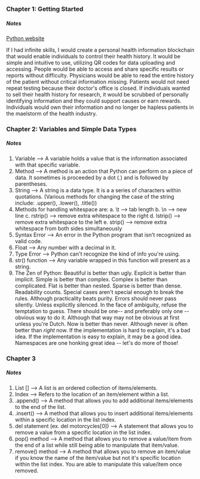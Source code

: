 ### Chapter 1: Getting Started
##### Notes
[Python website](https://www.python.org/)

If I had infinite skills, I would create a personal health information blockchain that would enable individuals to control their health history. It would be simple and intuitive to use, utilizing QR codes for data uploading and accessing. People would be able to access and share specific results or reports without difficulty. Physicians would be able to read the entire history of the patient without critical information missing. Patients would not need repeat testing because their doctor's office is closed. If individuals wanted to sell their health history for research, it would be scrubbed of personally identifying information and they could support causes or earn rewards. Individuals would own their information and no longer be hapless patients in the maelstorm of the health industry. 

### Chapter 2: Variables and Simple Data Types
##### Notes
1) Variable --> A variable holds a value that is the information associated with that specific variable. 
2) Method --> A method is an action that Python can perform on a piece of data. It sometimes is proceeded by a dot (.) and is followed by parentheses. 
3) String --> A string is a data type. It is a a series of characters within quotations. (Various methods for changing the case of the string include: .upper(), .lower(), .title())
4) Methods for handling whitespace are: 
			a. \t --> tab length
			b. \n --> new line
			c. rstrip() --> remove extra whitespace to the right
			d. lstrip() --> remove extra whitespace to the left
			e. strip() --> remove extra whitespace from both sides simultaneously
5) Syntax Error --> An error in the Python program that isn't recognized as valid code. 
6) Float --> Any number with a decimal in it.
7) Type Error --> Python can't recognize the kind of info you're using. 
8) str() function --> Any variable wrapped in this function will present as a string. 
9) The Zen of Python:
								Beautiful is better than ugly.
								Explicit is better than implicit.
								Simple is better than complex.
								Complex is better than complicated.
								Flat is better than nested.
								Sparse is better than dense.
								Readability counts.
								Special cases aren't special enough to break the rules.
								Although practicality beats purity.
								Errors should never pass silently.
								Unless explicitly silenced.
								In the face of ambiguity, refuse the temptation to guess.
								There should be one-- and preferably only one --obvious way to do it.
								Although that way may not be obvious at first unless you're Dutch.
								Now is better than never.
								Although never is often better than *right* now.
								If the implementation is hard to explain, it's a bad idea.
								If the implementation is easy to explain, it may be a good idea.
								Namespaces are one honking great idea -- let's do more of those!
	
	

### Chapter 3
##### Notes

1) List [] --> A list is an ordered collection of items/elements. 
2) Index --> Refers to the location of an item/element within a list. 
3) .append() --> A method that allows you to add additional items/elements to the end of the list.
4) .insert() --> A method that allows you to insert additional items/elements within a specific location in the list index.   
5) del statement (ex. del motorcycles[0]) --> A statement that allows you to remove a value from a specific location in the list index. 
6) pop() method --> A method that allows you to remove a value/item from the end of a list while still being able to manipulate that item/value. 
7) remove() method --> A method that allows you to remove an item/value if you know the name of the item/value but not it's specific location within the list index. You are able to manipulate this value/item once removed. 